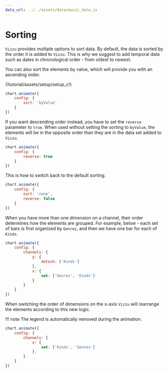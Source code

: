 ```yaml
---
data_url: ../../assets/data/music_data.js
---
```


# Sorting

`Vizzu` provides multiple options to sort data. By default, the data is sorted
by the order it is added to `Vizzu`. This is why we suggest to add temporal data
such as dates in chronological order - from oldest to newest.

You can also sort the elements by value, which will provide you with an
ascending order.

<div id="tutorial_01"></div>

{!tutorial/assets/setup/setup_c!}

```javascript
chart.animate({
    config: {
        sort: 'byValue'
    }
})
```

If you want descending order instead, you have to set the `reverse` parameter to
`true`. When used without setting the sorting to `byValue`, the elements will be
in the opposite order than they are in the data set added to `Vizzu`.

<div id="tutorial_02"></div>

```javascript
chart.animate({
    config: {
        reverse: true
    }
})
```

This is how to switch back to the default sorting.

<div id="tutorial_03"></div>

```javascript
chart.animate({
    config: {
        sort: 'none',
        reverse: false
    }
})
```

When you have more than one dimension on a channel, their order determines how
the elements are grouped. For example, below - each set of bars is first
organized by `Genres`, and then we have one bar for each of `Kinds`.

<div id="tutorial_04"></div>

```javascript
chart.animate({
    config: {
        channels: {
            y: {
                detach: ['Kinds']
            },
            x: {
                set: ['Genres', 'Kinds']
            }
        }
    }
})
```

When switching the order of dimensions on the x-axis `Vizzu` will rearrange the
elements according to this new logic.

!!! note
    The legend is automatically removed during the animation.

<div id="tutorial_05"></div>

```javascript
chart.animate({
    config: {
        channels: {
            x: {
                set: ['Kinds', 'Genres']
            },
        }
    }
})
```

<script src="../sorting.js"></script>

